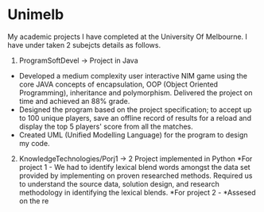 # Unimelb
My academic projects I have completed at the University Of Melbourne. I have under taken 2 subejcts details as follows.

1. ProgramSoftDevel -> Project in Java
* Developed a medium complexity user interactive NIM game using the core JAVA concepts of encapsulation, OOP (Object Oriented Programming), inheritance and polymorphism. Delivered the project on time and achieved an 88% grade.
* Designed the program based on the project specification; to accept up to 100 unique players, save an offline record of results for a reload and display the top 5 players' score from all the matches.
* Created UML (Unified Modelling Language) for the program to design my code.

2. KnowledgeTechnologies/Porj1 -> 2 Project implemented in Python
*For project 1 - We had to identify lexical blend words amongst the data set provided by implementing on proven researched methods. Required us to understand the source data, solution design, and research methodology in identifying the lexical blends.
*For project 2 - 
*Assesed on the re
